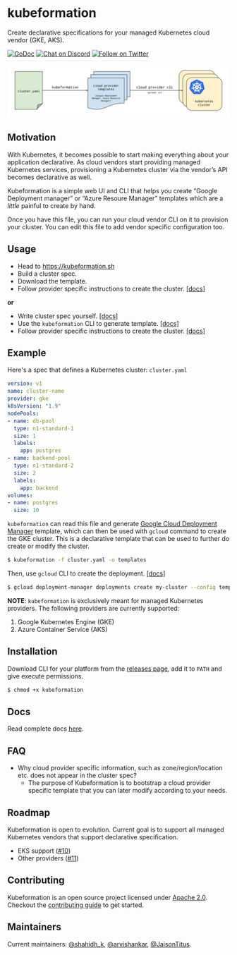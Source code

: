 # kubeformation

Create declarative specifications for your managed Kubernetes cloud vendor (GKE, AKS).

[![GoDoc](https://godoc.org/github.com/hasura/kubeformation?status.svg)](https://godoc.org/github.com/hasura/kubeformation)
[![Chat on Discord](https://img.shields.io/discord/407792526867693568.svg?logo=discord)](https://discord.gg/TEPDKXe)
[![Follow on Twitter](https://img.shields.io/twitter/follow/kubeformation.svg?style=social&logo=twitter)](https://twitter.com/intent/follow?screen_name=kubeformation)

![Kubeformation Diagram](assets/kubeformation-diagram.svg)

## Motivation

With Kubernetes, it becomes possible to start making everything about your
application declarative. As cloud vendors start providing managed Kubernetes
services, provisioning a Kubernetes cluster via the vendor’s API becomes
declarative as well.

Kubeformation is a simple web UI and CLI that helps you create “Google
Deployment manager” or “Azure Resoure Manager” templates which are a _little_
painful to create by hand.

Once you have this file, you can run your cloud vendor CLI on it to provision
your cluster. You can edit this file to add vendor specific configuration too.

## Usage

- Head to https://kubeformation.sh
- Build a cluster spec.
- Download the template.
- Follow provider specific instructions to create the cluster. [[docs]](docs/providers/providers.md)

**or** 

- Write cluster spec yourself. [[docs]](docs/spec/v1.md)
- Use the `kubeformation` CLI to generate template. [[docs]](docs/cli/kubeformation.md)
- Follow provider specific instructions to create the cluster. [[docs]](docs/providers/providers.md)

## Example

Here's a spec that defines a Kubernetes cluster: `cluster.yaml`

```yaml
version: v1
name: cluster-name
provider: gke
k8sVersion: "1.9"
nodePools:
- name: db-pool
  type: n1-standard-1
  size: 1
  labels:
    app: postgres
- name: backend-pool
  type: n1-standard-2
  size: 2
  labels:
    app: backend
volumes:
- name: postgres
  size: 10
```

`kubeformation` can read this file and generate [Google Cloud Deployment
Manager](https://cloud.google.com/deployment-manager/) template, which can then
be used with `gcloud` command to create the GKE cluster. This is a declarative
template that can be used to further do create or modify the cluster.

```bash
$ kubeformation -f cluster.yaml -o templates
```

Then, use `gcloud` CLI to create the deployment. [[docs]](docs/providers/gke.md)

```bash
$ gcloud deployment-manager deployments create my-cluster --config templates/gke-cluster.yaml
```

**NOTE**: `kubeformation` is exclusively meant for managed Kubernetes providers. The
following providers are currently supported:

1. Google Kubernetes Engine (GKE)
2. Azure Container Service (AKS)

## Installation

Download CLI for your platform from the [releases
page](https://github.com/hasura/kubeformation/releases), add it to `PATH` and give
execute permissions.

```bash
$ chmod +x kubeformation
```

## Docs

Read complete docs [here](docs/README.md).

## FAQ

- Why cloud provider specific information, such as zone/region/location etc.
  does not appear in the cluster spec? 
  - The purpose of Kubeformation is to bootstrap a cloud provider specific
    template that you can later modify according to your needs.

## Roadmap

Kubeformation is open to evolution. Current goal is to support all managed
Kubernetes vendors that support declarative specification.

- EKS support ([#10](https://github.com/hasura/kubeformation/issues/10))
- Other providers ([#11](https://github.com/hasura/kubeformation/issues/11))

## Contributing

Kubeformation is an open source project licensed under [Apache
2.0](https://github.com/hasura/kubeformation/blob/master/LICENSE). Checkout the
[contributing
guide](https://github.com/hasura/kubeformation/blob/master/CONTRIBUTING.md) to
get started. 

## Maintainers

Current maintainers: [@shahidh_k](https://twitter.com/shahidh_k),
[@arvishankar](https://twitter.com/arvishankar),
[@JaisonTitus](https://twitter.com/JaisonTitus). 

